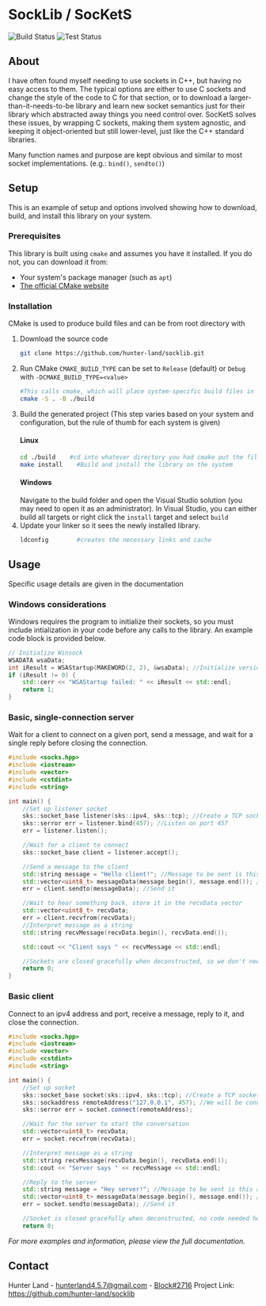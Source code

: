 # SockLib / SocKetS

![Build Status](https://github.com/hunter-land/socklib/workflows/Build/badge.svg) ![Test Status](https://github.com/hunter-land/socklib/workflows/Test/badge.svg)


## About
I have often found myself needing to use sockets in C++, but having no easy access to them.
The typical options are either to use C sockets and change the style of the code to C for that section, or to download a larger-than-it-needs-to-be library and learn new socket semantics just for their library which abstracted away things you need control over.
SocKetS solves these issues, by wrapping C sockets, making them system agnostic, and keeping it object-oriented but still lower-level, just like the C++ standard libraries.

<!--The SocKetS library is system agnostic and can easily replace C sockets in your C++ code (C++11 onwards).
  - System Agnostic (WinSocks are a thing of the past)
  - Better error handling and returning (No more global errno checking)
  - Easily replaces C socket calls
  - Supports C++11 standard onwards-->

Many function names and purpose are kept obvious and similar to most socket implementations. (e.g.: `bind()`, `sendto()`)


## Setup
This is an example of setup and options involved showing how to download, build, and install this library on your system.

### Prerequisites
This library is built using `cmake` and assumes you have it installed. If you do not, you can download it from:
- Your system's package manager (such as `apt`)
- [The official CMake website](https://cmake.org/)

### Installation
CMake is used to produce build files and can be from root directory with
1. Download the source code
	```bash
	git clone https://github.com/hunter-land/socklib.git
	```
2. Run CMake
	`CMAKE_BUILD_TYPE` can be set to `Release` (default) or `Debug` with `-DCMAKE_BUILD_TYPE=<value>`
	```bash
	#This calls cmake, which will place system-specific build files in the build directory (./build)
	cmake -S . -B ./build
	```
3. Build the generated project (This step varies based on your system and configuration, but the rule of thumb for each system is given)
	#### Linux
	```bash
	cd ./build    #cd into whatever directory you had cmake put the files
	make install    #Build and install the library on the system
	```
	#### Windows
	Navigate to the build folder and open the Visual Studio solution (you may need to open it as an administrator).
	In Visual Studio, you can either build all targets or right click the `install` target and select `build`
4. Update your linker so it sees the newly installed library. 
	```bash
	ldconfig        #creates the necessary links and cache
	```


## Usage
Specific usage details are given in the documentation
### Windows considerations
Windows requires the program to initialize their sockets, so you must include intialization in your code before any calls to the library. An example code block is provided below.
```cpp
// Initialize Winsock
WSADATA wsaData;
int iResult = WSAStartup(MAKEWORD(2, 2), &wsaData); //Initialize version 2.2
if (iResult != 0) {
	std::cerr << "WSAStartup failed: " << iResult << std::endl;
	return 1;
}
```
### Basic, single-connection server
Wait for a client to connect on a given port, send a message, and wait for a single reply before closing the connection.
```cpp
#include <socks.hpp>
#include <iostream>
#include <vector>
#include <cstdint>
#include <string>

int main() {
	//Set up listener socket
	sks::socket_base listener(sks::ipv4, sks::tcp); //Create a TCP socket for ipv4 addresses to conenct to
	sks::serror err = listener.bind(457); //Listen on port 457
	err = listener.listen();

	//Wait for a client to connect
	sks::socket_base client = listener.accept();

	//Send a message to the client
	std::string message = "Hello client!"; //Message to be sent is this ascii string
	std::vector<uint8_t> messageData(message.begin(), message.end()); //Convert string into vector of bytes
	err = client.sendto(messageData); //Send it

	//Wait to hear something back, store it in the recvData vector
	std::vector<uint8_t> recvData;
	err = client.recvfrom(recvData);
	//Interpret message as a string
	std::string recvMessage(recvData.begin(), recvData.end());

	std::cout << "Client says " << recvMessage << std::endl;

	//Sockets are closed gracefully when deconstructed, so we don't need to manually close them here
	return 0;
}
```
### Basic client
Connect to an ipv4 address and port, receive a message, reply to it, and close the connection.
```cpp
#include <socks.hpp>
#include <iostream>
#include <vector>
#include <cstdint>
#include <string>

int main() {
	//Set up socket
	sks::socket_base socket(sks::ipv4, sks::tcp); //Create a TCP socket to connect to an ipv4 address
	sks::sockaddress remoteAddress("127.0.0.1", 457); //We will be connecting to the localhost on port 457
	sks::serror err = socket.connect(remoteAddress);

    //Wait for the server to start the conversation
	std::vector<uint8_t> recvData;
	err = socket.recvfrom(recvData);

	//Interpret message as a string
	std::string recvMessage(recvData.begin(), recvData.end());
	std::cout << "Server says " << recvMessage << std::endl;

	//Reply to the server
	std::string message = "Hey server!"; //Message to be sent is this ascii string
	std::vector<uint8_t> messageData(message.begin(), message.end()); //Convert string into vector of bytes
	err = socket.sendto(messageData); //Send it

	//Socket is closed gracefully when deconstructed, no code needed here
	return 0;
```
*For more examples and information, please view the full documentation.*


## Contact
Hunter Land - hunterland4.5.7@gmail.com - [Block#2716](https://discordapp.com/users/201452615890894848)
Project Link: https://github.com/hunter-land/socklib